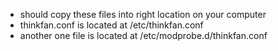 - should copy these files into right location on your computer
- thinkfan.conf is located at /etc/thinkfan.conf
- another one file is located at /etc/modprobe.d/thinkfan.conf
